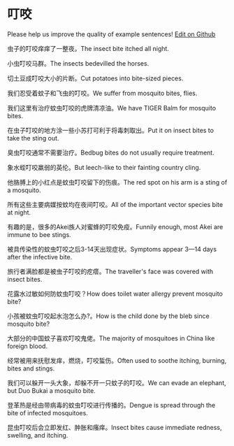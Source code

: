 # 叮咬

Please help us improve the quality of example sentences! [Edit on Github](https://github.com/jiyushe/jiyu-example-sentence-source/blob/main/chinese/dingyao.md)

<p><span class="chinese">虫子的叮咬痒痒了一整夜。</span><span class="english">The insect bite itched all night.</span></p>

<p><span class="chinese">小虫叮咬马群。</span><span class="english">The insects bedevilled the horses.</span></p>

<p><span class="chinese">切土豆成叮咬大小的片断。</span><span class="english">Cut potatoes into bite-sized pieces.</span></p>

<p><span class="chinese">我们忍受着蚊子和飞虫的叮咬。</span><span class="english">We suffer from mosquito bites, flies.</span></p>

<p><span class="chinese">我们这里有治疗蚊虫叮咬的虎牌清凉油。</span><span class="english">We have TIGER Balm for mosquito bites.</span></p>

<p><span class="chinese">在虫子叮咬的地方涂一些小苏打可利于将毒刺取出。</span><span class="english">Put it on insect bites to take the sting out.</span></p>

<p><span class="chinese">臭虫叮咬通常不需要治疗。</span><span class="english">Bedbug bites do not usually require treatment.</span></p>

<p><span class="chinese">象水蛭叮咬羸弱的英伦。</span><span class="english">But leech-like to their fainting country cling.</span></p>

<p><span class="chinese">他胳膊上的小红点是蚊虫叮咬留下的伤痕。</span><span class="english">The red spot on his arm is a sting of a mosquito.</span></p>

<p><span class="chinese">所有这些主要病媒按蚊均在夜间叮咬。</span><span class="english">All of the important vector species bite at night.</span></p>

<p><span class="chinese">有趣的是，很多的Akei族人对蜜蜂的叮咬免疫。</span><span class="english">Funnily enough, most Akei are immune to bee stings.</span></p>

<p><span class="chinese">被具传染性的蚊虫叮咬之后3-14天出现症状。</span><span class="english">Symptoms appear 3—14 days after the infective bite.</span></p>

<p><span class="chinese">旅行者满脸都是被虫子叮咬的疙瘩。</span><span class="english">The traveller's face was covered with insect bites.</span></p>

<p><span class="chinese">花露水过敏如何防蚊虫叮咬？</span><span class="english">How does toilet water allergy prevent mosquito bite?</span></p>

<p><span class="chinese">小孩被蚊虫叮咬起水泡怎么办?。</span><span class="english">How is the child done by the bleb since mosquito bite?</span></p>

<p><span class="chinese">大部分的中国蚊子喜欢叮咬鬼佬。</span><span class="english">The majority of mosquitoes in China like foreign blood.</span></p>

<p><span class="chinese">经常被用来抚慰发痒，燃烧，叮咬蜇伤。</span><span class="english">Often used to soothe itching, burning, bites and stings.</span></p>

<p><span class="chinese">我们可以躲开一头大象，却躲不开一只蚊子的叮咬。</span><span class="english">We can evade an elephant, but Duo Bukai a mosquito bite.</span></p>

<p><span class="chinese">登革热是经由带病毒的蚊虫叮咬进行传播的。</span><span class="english">Dengue is spread through the bite of infected mosquitoes.</span></p>

<p><span class="chinese">昆虫叮咬后会立即发红、肿胀和瘙痒。</span><span class="english">Insect bites cause immediate redness, swelling, and itching.</span></p>

